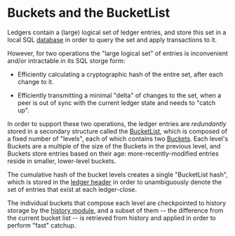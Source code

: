 # Buckets and the BucketList

Ledgers contain a (large) logical set of ledger entries, and store this set in a
local SQL [database](../database) in order to query the set and apply
transactions to it.

However, for two operations the "large logical set" of entries is inconvenient
and/or intractable in its SQL storge form:

  - Efficiently calculating a cryptographic hash of the entire set, after each
    change to it.

  - Efficiently transmitting a minimal "delta" of changes to the set, when a peer
    is out of sync with the current ledger state and needs to "catch up".

In order to support these two operations, the ledger entries are *redundantly*
stored in a secondary structure called the [BucketList](BucketList.h), which is
composed of a fixed number of "levels", each of which contains two
[Buckets](Bucket.h). Each level's Buckets are a multiple of the size of the
Buckets in the previous level, and Buckets store entries based on their age:
more-recently-modified entries reside in smaller, lower-level buckets.

The cumulative hash of the bucket levels creates a single "BucketList hash",
which is stored in the [ledger header](../xdr/Starall-ledger.x) in order to
unambiguously denote the set of entries that exist at each ledger-close.

The individual buckets that compose each level are checkpointed to history
storage by the [history module](../history), and a subset of them -- the
difference from the current bucket list -- is retrieved from history and applied
in order to perform "fast" catchup.
